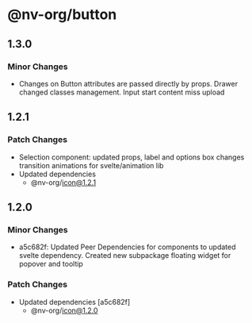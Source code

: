 # @nv-org/button

## 1.3.0

### Minor Changes

- Changes on Button attributes are passed directly by props. Drawer changed classes management. Input start content miss upload

## 1.2.1

### Patch Changes

- Selection component: updated props, label and options box changes transition animations for svelte/animation lib
- Updated dependencies
  - @nv-org/icon@1.2.1

## 1.2.0

### Minor Changes

- a5c682f: Updated Peer Dependencies for components to updated svelte dependency. Created new subpackage floating widget for popover and tooltip

### Patch Changes

- Updated dependencies [a5c682f]
  - @nv-org/icon@1.2.0
